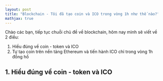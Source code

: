 ```yaml
---
layout: post
title: "Blockchain - Tôi đã tạo coin và ICO trong vòng 1h như thế nào?"
mathjax: true
---
```

Chào các bạn, tiếp tục chuỗi chủ đề về blockchain, hôm nay mình sẽ viết về 2 điều:

1. Hiều đúng về coin - token và ICO
2. Tự tạo coin trên nền tảng Ethereum và tiến hành ICO chỉ trong vòng 1h đồng hồ

## 1. Hiểu đúng về coin - token và ICO
